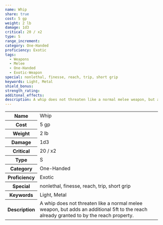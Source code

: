 ```yaml
---
name: Whip
share: true
cost: 5 gp
weight: 2 lb
damage: 1d3
critical: 20 / x2
type: S
range_increment: 
category: One-Handed
proficiency: Exotic
tags:
  - Weapons
  - Melee
  - One-Handed
  - Exotic-Weapon
special: nonlethal, finesse, reach, trip, short grip
keywords: Light, Metal
shield_bonus: 
strength_rating: 
additonal_effects: 
description: A whip does not threaten like a normal melee weapon, but adds an additional 5ft to the reach already granted to by the reach property.
---
```

<p><span dir="ltr" style="overflow-x: auto;"><table><tbody><tr><th dir="ltr">Name</th><td dir="ltr">Whip</td></tr><tr><th dir="ltr">Cost</th><td dir="ltr">5 gp</td></tr><tr><th dir="ltr">Weight</th><td dir="ltr">2 lb</td></tr><tr><th dir="ltr">Damage</th><td dir="ltr">1d3</td></tr><tr><th dir="ltr">Critical</th><td dir="ltr">20 / x2</td></tr><tr><th dir="ltr">Type</th><td dir="ltr">S</td></tr><tr><th dir="ltr">Category</th><td dir="ltr">One-Handed</td></tr><tr><th dir="ltr">Proficiency</th><td dir="ltr">Exotic</td></tr><tr><th dir="ltr">Special</th><td dir="ltr">nonlethal, finesse, reach, trip, short grip</td></tr><tr><th dir="ltr">Keywords</th><td dir="ltr">Light, Metal</td></tr><tr><th dir="ltr">Description</th><td dir="ltr">A whip does not threaten like a normal melee weapon, but adds an additional 5ft to the reach already granted to by the reach property.</td></tr></tbody></table></span></p>